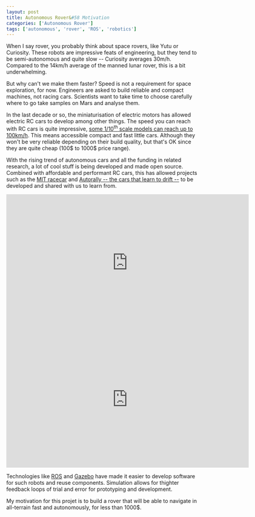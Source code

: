 ```yaml
---
layout: post
title: Autonomous Rover&#58 Motivation
categories: ['Autonomous Rover']
tags: ['autonomous', 'rover', 'ROS', 'robotics']
---
```


When I say rover, you probably think about space rovers, like Yutu or Curiosity.
These robots are impressive feats of engineering, but they tend to be semi-autonomous and quite slow -- Curiosity averages 30m/h.
Compared to the 14km/h average of the manned lunar rover, this is a bit underwhelming.

But why can't we make them faster?
Speed is not a requirement for space exploration, for now.
Engineers are asked to build reliable and compact machines, not racing cars.
Scientists want to take time to choose carefully where to go take samples on Mars and analyse them.

In the last decade or so, the miniaturisation of electric motors has allowed electric RC cars to develop among other things.
The speed you can reach with RC cars is quite impressive, [some 1/10<sup>th</sup> scale models can reach up to 100km/h](https://traxxas.com/products/models/electric/74076rally).
This means accessible compact and fast little cars.
Although they won't be very reliable depending on their build quality, but that's OK since they are quite cheap (100$ to 1000$ price range).

With the rising trend of autonomous cars and all the funding in related research, a lot of cool stuff is being developed and made open source.
Combined with affordable and performant RC cars, this has allowed projects such as the [MIT racecar](https://github.com/mit-racecar/) and [Autorally -- the cars that learn to drift --](http://autorally.github.io/) to be developed and shared with us to learn from.
<div class="ytvideo">
<iframe width="640" height="360" src="https://www.youtube.com/embed/p18879Dji4c" frameborder="0" allowfullscreen></iframe>
</div>
<div class="ytvideo">
<iframe width="640" height="360" src="https://www.youtube.com/embed/1AR2-OHCxsQ" frameborder="0" allowfullscreen></iframe>
</div>

Technologies like [ROS](http://www.ros.org/) and [Gazebo](http://gazebosim.org/) have made it easier to develop software for such robots and reuse components.
Simulation allows for thighter feedback loops of trial and error for prototyping and development.

My motivation for this projet is to build a rover that will be able to navigate in all-terrain fast and autonomously, for less than 1000$.

